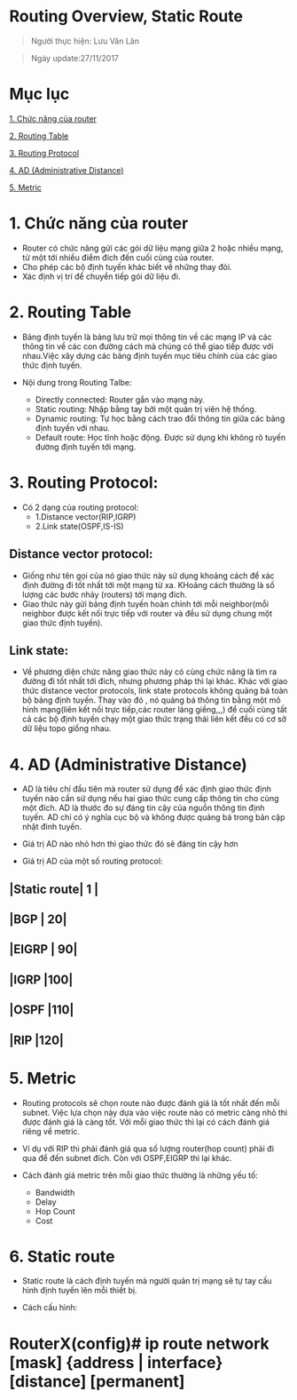 # Routing Overview, Static Route

>Người thực hiện: Lưu Văn Lân

>Ngày update:27/11/2017

# Mục lục

[1. Chức năng của router](#1)

[2. Routing Table](#2)

[3. Routing Protocol](#3)

[4. AD (Administrative Distance)](#4)

[5. Metric](#5)

# 1. Chức năng của router
- Router có chức năng gửi các gói dữ liệu mạng giữa 2 hoặc nhiều mạng, từ một tới nhiều điểm đích đến cuối cùng của router.
- Cho phép các bộ định tuyến khác biết về những thay đỏi.
- Xác định vị trí để chuyển tiếp gói dữ liệu đi.

# 2. Routing Table
- Bảng định tuyến là bảng lưu trữ mọi thông tin về các mạng IP và các thông tin về các con đường cách mà chúng có thể giao tiếp được với nhau.Việc xây dựng các bảng định tuyến mục tiêu chính của các giao thức định tuyến.

- Nội dung trong Routing Talbe:
	- Directly connected: Router gắn vào mạng này.
	- Static routing: Nhập bằng tay bởi một quản trị viên hệ thống.
	- Dynamic routing: Tự học bằng cách trao đổi thông tin giữa các bảng định tuyến với nhau.
	- Default route: Học tĩnh hoặc động. Được sử dụng khi không rõ tuyến đường định tuyến tới mạng.

# 3. Routing Protocol:
- Có 2 dạng của routing protocol:
	- 1.Distance vector(RIP,IGRP)
	- 2.Link state(OSPF,IS-IS)

## Distance vector protocol:
- Giống như tên gọi của nó giao thức này sử dụng khoảng cách để xác định đường đi tốt nhất tới một mạng từ xa. KHoảng cách thường là số lượng các bước nhảy (routers) tới mạng đích.
- Giao thức này gửi bảng định tuyến hoàn chỉnh tới mỗi neighbor(mỗi neighbor được kết nối trực tiếp với router và đều sử dụng chung một giao thức định tuyến).

## Link state:
- Về phương diện chức năng giao thức này có cùng chức năng là tìm ra đường đi tốt nhất tới đích, nhưng phương pháp thì lại khác. Khác với giao thức distance vector protocols, link state protocols không quảng bá toàn bộ bảng định tuyến. Thay vào đó , nó quảng bá thông tin bằng một mô hình mạng(liên kết nối trực tiếp,các router láng giềng,,,) để cuối cùng tất cả các bộ định tuyến chạy một giao thức trạng thái liên kết đều có cơ sở dữ liệu topo giống nhau.

# 4. AD (Administrative Distance)
- AD là tiêu chí đầu tiên mà router sử dụng để xác định giao thức định tuyến nào cần sử dụng nếu hai giao thức cung cấp thông tin cho cùng một đích. AD là thước đo sự đáng tin cậy của nguồn thông tin định tuyến. AD chỉ có ý nghĩa cục bộ và không được quảng bá trong bản cập nhật đinh tuyến.

- Giá trị AD nào nhỏ hơn thì giao thức đó sẽ đáng tin cậy hơn

- Giá trị AD của một số routing protocol:

|Static route| 1 |
------------------
|BGP         | 20|
------------------
|EIGRP		 | 90|
------------------
|IGRP        |100|
------------------
|OSPF        |110|
------------------
|RIP         |120|
------------------

# 5. Metric 
- Routing protocols sẽ chọn route nào được đánh giá là tốt nhất đến mỗi subnet. Việc lựa chọn này dựa vào việc route nào có metric càng nhỏ thì được đánh giá là càng tốt. Với mỗi giao thức thì lại có cách đánh giá riêng về metric. 

- Ví dụ với RIP thì phải đánh giá qua số lượng router(hop count) phải đi qua để đến subnet đích. Còn với OSPF,EIGRP thì lại khác.

- Cách đánh giá metric trên mỗi giao thức thường là những yếu tố:
	- Bandwidth
	- Delay
	- Hop Count
	- Cost

  
 # 6. Static route
 - Static route là cách định tuyến mà người quản trị mạng sẽ tự tay cấu hình định tuyến lên mỗi thiết bị.

 - Cách cấu hình:

 # RouterX(config)# ip route network  [mask] {address | interface}[distance] [permanent]


